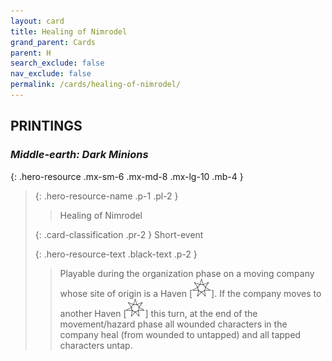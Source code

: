 ```yaml
---
layout: card
title: Healing of Nimrodel
grand_parent: Cards
parent: H
search_exclude: false
nav_exclude: false
permalink: /cards/healing-of-nimrodel/
---
```


## PRINTINGS


### _Middle-earth: Dark Minions_

{: .hero-resource .mx-sm-6 .mx-md-8 .mx-lg-10 .mb-4 }
> {: .hero-resource-name .p-1 .pl-2 }
> > <div class="card-mp"></div>
> > <div class="card-name">Healing of Nimrodel</div>
>
> {: .card-classification .pr-2 }
> Short-event
>
> {: .hero-resource-text .black-text .p-2 }
> > Playable during the organization phase on a moving company whose site of origin is a Haven \[![](/assets/images/free-haven.svg)]. If the company moves to another Haven \[![](/assets/images/free-haven.svg)] this turn, at the end of the movement/hazard phase all wounded characters in the company heal (from wounded to untapped) and all tapped characters untap. 
> 
